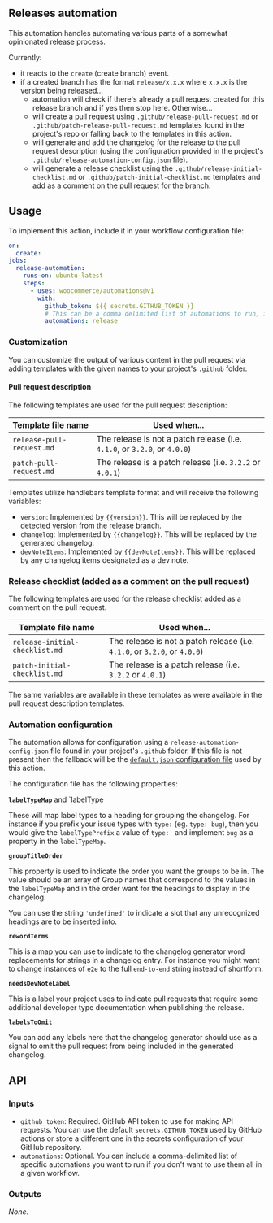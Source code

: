 ## Releases automation

This automation handles automating various parts of a somewhat opinionated release process.

Currently:

- it reacts to the `create` (create branch) event.
- if a created branch has the format `release/x.x.x` where `x.x.x` is the version being released...
  - automation will check if there's already a pull request created for this release branch and if yes then stop here. Otherwise...
  - will create a pull request using `.github/release-pull-request.md` or `.github/patch-release-pull-request.md` templates found in the project's repo or falling back to the templates in this action.
  - will generate and add the changelog for the release to the pull request description (using the configuration provided in the project's `.github/release-automation-config.json` file).
  - will generate a release checklist using the `.github/release-initial-checklist.md` or `.github/patch-initial-checklist.md` templates and add as a comment on the pull request for the branch.

## Usage

To implement this action, include it in your workflow configuration file:

```yaml
on:
  create:
jobs:
  release-automation:
    runs-on: ubuntu-latest
    steps:
      - uses: woocommerce/automations@v1
        with:
          github_token: ${{ secrets.GITHUB_TOKEN }}
          # This can be a comma delimited list of automations to run, in this case we're just executing release
          automations: release
```

### Customization

You can customize the output of various content in the pull request via adding templates with the given names to your project's `.github` folder.

#### Pull request description

The following templates are used for the pull request description:

| Template file name | Used when... |
| ------------------ | ------------ |
| `release-pull-request.md` | The release is not a patch release (i.e. `4.1.0`, or `3.2.0`, or `4.0.0`)
| `patch-pull-request.md` | The release is a patch release (i.e. `3.2.2` or `4.0.1`)

Templates utilize handlebars template format and will receive the following variables:

- `version`: Implemented by `{{version}}`. This will be replaced by the detected version from the release branch.
- `changelog`: Implemented by `{{changelog}}`. This will be replaced by the generated changelog.
- `devNoteItems`: Implemented by `{{devNoteItems}}`. This will be replaced by any changelog items designated as a dev note.

### Release checklist (added as a comment on the pull request)

The following templates are used for the release checklist added as a comment on the pull request.

| Template file name | Used when... |
| ------------------ | ------------ |
| `release-initial-checklist.md` | The release is not a patch release (i.e. `4.1.0`, or `3.2.0`, or `4.0.0`)
| `patch-initial-checklist.md` | The release is a patch release (i.e. `3.2.2` or `4.0.1`)

The same variables are available in these templates as were available in the pull request description templates.

### Automation configuration

The automation allows for configuration using a `release-automation-config.json` file found in your project's `.github` folder. If this file is not present then the fallback will be the [`default.json` configuration file](./config/default.json) used by this action.

The configuration file has the following properties:

**`labelTypeMap`** and `labelType

These will map label types to a heading for grouping the changelog. For instance if you prefix your issue types with `type:` (eg. `type: bug`), then you would give the `labelTypePrefix` a value of `type: ` and implement `bug` as a property in the `labelTypeMap`.

**`groupTitleOrder`**

This property is used to indicate the order you want the groups to be in. The value should be an array of Group names that correspond to the values in the `labelTypeMap` and in the order want for the headings to display in the changelog.

You can use the string `'undefined'` to indicate a slot that any unrecognized headings are to be inserted into.

**`rewordTerms`**

This is a map you can use to indicate to the changelog generator word replacements for strings in a changelog entry. For instance you might want to change instances of `e2e` to the full `end-to-end` string instead of shortform.

**`needsDevNoteLabel`**

This is a label your project uses to indicate pull requests that require some additional developer type documentation when publishing the release.

**`labelsToOmit`**

You can add any labels here that the changelog generator should use as a signal to omit the pull request from being included in the generated changelog.

## API

### Inputs

- `github_token`: Required. GitHub API token to use for making API requests. You can use the default `secrets.GITHUB_TOKEN` used by GitHub actions or store a different one in the secrets configuration of your GitHub repository.
- `automations`: Optional. You can include a comma-delimited list of specific automations you want to run if you don't want to use them all in a given workflow.

### Outputs

_None._
